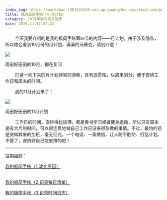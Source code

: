 ```yaml
---
index_img: https://markdown-1301532546.cos.ap-guangzhou.myqcloud.com/peipei_blog/20210921150109.jpeg
title: 我的极简手帐（4-月计划）
category: 2019年学习成长进步
date: 2019.11.11 22:31
---
```


        今天我要介绍的是我的极简手账第四节的内容——月计划。由于涉及隐私，所以你会看到10月份的月计划，满满的马赛克，请别介意！

![](https://markdown-1301532546.cos.ap-guangzhou.myqcloud.com/peipei_blog/20210921150109.jpeg)  

雨田好田田的10月，都在复习

        打竖一列下来的月计划非常的清晰，具有连贯性。以周来划分，便于安排工作日和周末的时间。

        我的11月计划来了：

![](https://markdown-1301532546.cos.ap-guangzhou.myqcloud.com/peipei_blog/20210921150112.jpeg)  

雨田好田田的11月计划

        工作日的时间，安排得比较满，都是看书学习或者健身运动，所以只有周末是有大片的时间，可以很连贯地做自己工作日没来得及做的事情。不过，最怕的还是突如其来的加班，毫无征兆，一个电话、一条微信，让人防不胜防、打乱计划。不管了，安排好自己能安排的吧！

  

---

往期回顾：

[我的极简手帐（1.改变原因）](https://www.jianshu.com/p/14621532714c)

[  
](https://www.jianshu.com/p/14621532714c)[我的极简手帐（2.记录每日清单）](https://www.jianshu.com/p/130132c4c28f)

[我的极简手帐（3.记录时间日志）](https://www.jianshu.com/p/633fe0f2bf20)